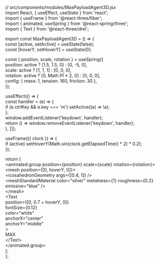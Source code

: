 // src/components/modules/MaxPayloadAgent3D.jsx  
import React, { useEffect, useState } from 'react';  
import { useFrame } from '@react-three/fiber';  
import { animated, useSpring } from '@react-spring/three';  
import { Text } from '@react-three/drei';

export const MaxPayloadAgent3D \= () \=\> {  
  const \[active, setActive\] \= useState(false);  
  const \[hoverY, setHoverY\] \= useState(0);

  const { position, scale, rotation } \= useSpring({  
    position: active ? \[1.5, 1.5, 0\] : \[0, \-5, 0\],  
    scale: active ? \[1, 1, 1\] : \[0, 0, 0\],  
    rotation: active ? \[0, Math.PI \* 2, 0\] : \[0, 0, 0\],  
    config: { mass: 1, tension: 160, friction: 30 },  
  });

  useEffect(() \=\> {  
    const handler \= (e) \=\> {  
      if (e.ctrlKey && e.key \=== 'm') setActive((a) \=\> \!a);  
    };  
    window.addEventListener('keydown', handler);  
    return () \=\> window.removeEventListener('keydown', handler);  
  }, \[\]);

  useFrame(({ clock }) \=\> {  
    if (active) setHoverY(Math.sin(clock.getElapsedTime() \* 2\) \* 0.2);  
  });

  return (  
    \<animated.group position={position} scale={scale} rotation={rotation}\>  
      \<mesh position={\[0, hoverY, 0\]}\>  
        \<icosahedronGeometry args={\[0.4, 1\]} /\>  
        \<meshStandardMaterial color="silver" metalness={1} roughness={0.2} emissive="blue" /\>  
      \</mesh\>  
      \<Text  
        position={\[0, 0.7 \+ hoverY, 0\]}  
        fontSize={0.12}  
        color="white"  
        anchorX="center"  
        anchorY="middle"  
      \>  
        MAX  
      \</Text\>  
    \</animated.group\>  
  );  
};

